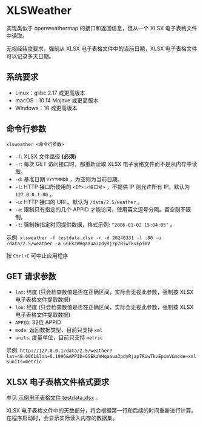 # XLSWeather

实现类似于 openweathermap 的接口和返回信息，但从一个 XLSX 电子表格文件中读取。

无视经纬度要求，强制从 XLSX 电子表格文件中的当前日期，XLSX 电子表格文件可以记录多天日期。

## 系统要求

- Linux：glibc 2.17 或更高版本
- macOS：10.14 Mojave 或更高版本
- Windows：10 或更高版本

## 命令行参数

`xlsweather <命令行参数>`

- `-f`: XLSX 文件路径 **(必须)**
- `-r`: 每次 GET 访问接口时，都重新读取 XLSX 电子表格文件而不是从内存中读取。
- `-d`: 基准日期 `YYYYMMDD` ，为空则为当前日期。
- `-l`: HTTP 接口所使用的 `<IP>:<端口号>` ，不提供 IP 则允许所有 IP。默认为 `127.0.0.1:80` 。
- `-u`: HTTP 接口的 URI 。默认为 `/data/2.5/weather` 。
- `-a`: 限制只有指定的几个 APPID 才能访问，使用英文逗号分隔。留空则不限制。
- `-t`: 强制按指定时间提供数据，格式示例: `"2006-01-02 15:04:05"` 。

示例: `xlsweather -f testdata.xlsx -r -d 20240331 -l :80 -u /data/2.5/weather -a GGEkzWHqaaua3pdyRjzp7RiwTkvEpimV`

按 `Ctrl+C` 可中止应用程序

## GET 请求参数

- `lat`: 纬度 (只会检查数值是否在正确区间，实际会无视此参数，强制按 XLSX 电子表格文件提取数据)
- `lon`: 经度 (只会检查数值是否在正确区间，实际会无视此参数，强制按 XLSX 电子表格文件提取数据)
- `APPID`: 32位 APPID
- `mode`: 返回数据类型，目前只支持 `xml`
- `units`: 度量单位，目前只支持 `metric`

示例: `http://127.0.0.1/data/2.5/weather?lat=48.0061&lon=0.1996&APPID=GGEkzWHqaaua3pdyRjzp7RiwTkvEpimV&mode=xml&units=metric`

## XLSX 电子表格文件格式要求

参见 [示例电子表格文件 testdata.xlsx](testdata.xlsx) 。

XLSX 电子表格文件中的天数部分，将会根据第一行和后续的时间重新进行计算。在程序启动时，会显示实际读入内存的数据集。
